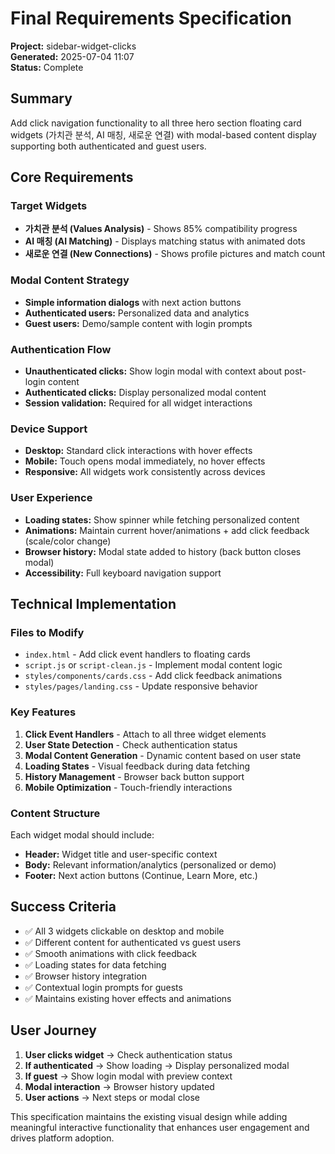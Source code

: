 # Final Requirements Specification

**Project:** sidebar-widget-clicks  
**Generated:** 2025-07-04 11:07  
**Status:** Complete

## Summary

Add click navigation functionality to all three hero section floating card widgets (가치관 분석, AI 매칭, 새로운 연결) with modal-based content display supporting both authenticated and guest users.

## Core Requirements

### Target Widgets
- **가치관 분석 (Values Analysis)** - Shows 85% compatibility progress
- **AI 매칭 (AI Matching)** - Displays matching status with animated dots  
- **새로운 연결 (New Connections)** - Shows profile pictures and match count

### Modal Content Strategy
- **Simple information dialogs** with next action buttons
- **Authenticated users:** Personalized data and analytics
- **Guest users:** Demo/sample content with login prompts

### Authentication Flow
- **Unauthenticated clicks:** Show login modal with context about post-login content
- **Authenticated clicks:** Display personalized modal content
- **Session validation:** Required for all widget interactions

### Device Support
- **Desktop:** Standard click interactions with hover effects
- **Mobile:** Touch opens modal immediately, no hover effects
- **Responsive:** All widgets work consistently across devices

### User Experience
- **Loading states:** Show spinner while fetching personalized content
- **Animations:** Maintain current hover/animations + add click feedback (scale/color change)
- **Browser history:** Modal state added to history (back button closes modal)
- **Accessibility:** Full keyboard navigation support

## Technical Implementation

### Files to Modify
- `index.html` - Add click event handlers to floating cards
- `script.js` or `script-clean.js` - Implement modal content logic
- `styles/components/cards.css` - Add click feedback animations
- `styles/pages/landing.css` - Update responsive behavior

### Key Features
1. **Click Event Handlers** - Attach to all three widget elements
2. **User State Detection** - Check authentication status
3. **Modal Content Generation** - Dynamic content based on user state
4. **Loading States** - Visual feedback during data fetching
5. **History Management** - Browser back button support
6. **Mobile Optimization** - Touch-friendly interactions

### Content Structure
Each widget modal should include:
- **Header:** Widget title and user-specific context
- **Body:** Relevant information/analytics (personalized or demo)
- **Footer:** Next action buttons (Continue, Learn More, etc.)

## Success Criteria
- ✅ All 3 widgets clickable on desktop and mobile
- ✅ Different content for authenticated vs guest users
- ✅ Smooth animations with click feedback
- ✅ Loading states for data fetching
- ✅ Browser history integration
- ✅ Contextual login prompts for guests
- ✅ Maintains existing hover effects and animations

## User Journey
1. **User clicks widget** → Check authentication status
2. **If authenticated** → Show loading → Display personalized modal
3. **If guest** → Show login modal with preview context
4. **Modal interaction** → Browser history updated
5. **User actions** → Next steps or modal close

This specification maintains the existing visual design while adding meaningful interactive functionality that enhances user engagement and drives platform adoption.